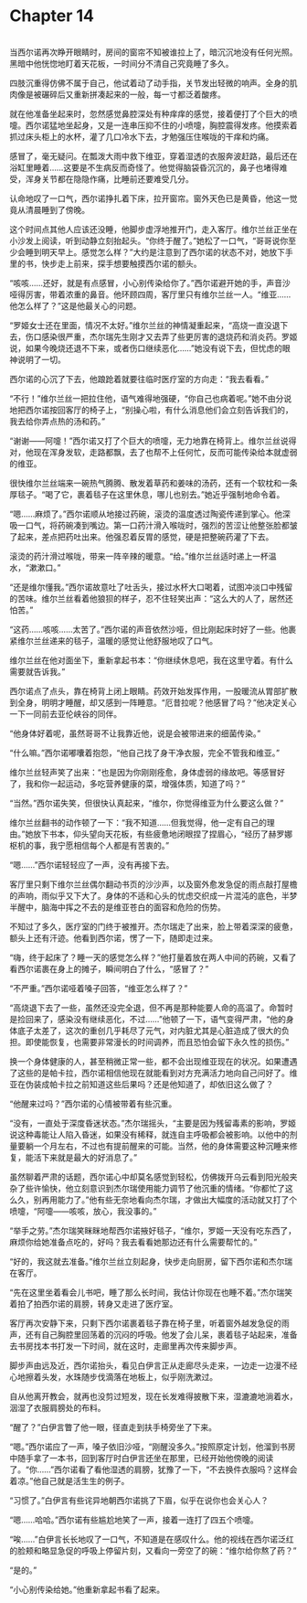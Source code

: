 # Chapter 14

<br>
当西尔诺再次睁开眼睛时，房间的窗帘不知被谁拉上了，暗沉沉地没有任何光照。黑暗中他恍惚地盯着天花板，一时间分不清自己究竟睡了多久。

四肢沉重得仿佛不属于自己，他试着动了动手指，关节发出轻微的响声。全身的肌肉像是被碾碎后又重新拼凑起来的一般，每一寸都泛着酸疼。

就在他准备坐起来时，忽然感觉鼻腔深处有种痒痒的感觉，接着便打了个巨大的喷嚏。西尔诺猛地坐起身，又是一连串压抑不住的小喷嚏，胸腔震得发疼。他摸索着抓过床头柜上的水杯，灌了几口冷水下去，才勉强压住喉咙的干痒和灼痛。

感冒了，毫无疑问。在瓢泼大雨中救下维亚，穿着湿透的衣服奔波赶路，最后还在浴缸里睡着……这要是不生病反而奇怪了。他觉得脑袋昏沉沉的，鼻子也堵得难受，浑身关节都在隐隐作痛，比睡前还要难受几分。

认命地叹了一口气，西尔诺挣扎着下床，拉开窗帘。窗外天色已是黄昏，他这一觉竟从清晨睡到了傍晚。

这个时间点其他人应该还没睡，他脚步虚浮地推开门，走入客厅。维尔兰丝正坐在小沙发上阅读，听到动静立刻抬起头。“你终于醒了。”她松了一口气，“哥哥说你至少会睡到明天早上。感觉怎么样？”大约是注意到了西尔诺的状态不对，她放下手里的书，快步走上前来，探手想要触摸西尔诺的额头。

“咳咳……还好，就是有点感冒，小心别传染给你了。”西尔诺避开她的手，声音沙哑得厉害，带着浓重的鼻音。他环顾四周，客厅里只有维尔兰丝一人。“维亚……他怎么样了？”这是他最关心的问题。

“罗姬女士还在里面，情况不太好。”维尔兰丝的神情凝重起来，“高烧一直没退下去，伤口感染很严重，杰尔瑞先生刚才又去弄了些更厉害的退烧药和消炎药。罗姬说，如果今晚烧还退不下来，或者伤口继续恶化……”她没有说下去，但忧虑的眼神说明了一切。

西尔诺的心沉了下去，他踉跄着就要往临时医疗室的方向走：“我去看看。”

“不行！”维尔兰丝一把拉住他，语气难得地强硬，“你自己也病着呢。”她不由分说地把西尔诺按回客厅的椅子上，“别操心啦，有什么消息他们会立刻告诉我们的，我去给你弄点热的汤和药。”

“谢谢——阿嚏！”西尔诺又打了个巨大的喷嚏，无力地靠在椅背上。维尔兰丝说得对，他现在浑身发软，走路都飘，去了也帮不上任何忙，反而可能传染给本就虚弱的维亚。

很快维尔兰丝端来一碗热气腾腾、散发着草药和姜味的汤药，还有一个软枕和一条厚毯子。“喝了它，裹着毯子在这里休息，哪儿也别去。”她近乎强制地命令着。

“嗯……麻烦了。”西尔诺顺从地接过药碗，滚烫的温度透过陶瓷传递到掌心。他深吸一口气，将药碗凑到嘴边。第一口药汁滑入喉咙时，强烈的苦涩让他整张脸都皱了起来，差点把药吐出来。他强忍着反胃的感觉，硬是把整碗药灌了下去。

滚烫的药汁滑过喉咙，带来一阵辛辣的暖意。“给。”维尔兰丝适时递上一杯温水，“漱漱口。”

“还是维尔懂我。”西尔诺故意吐了吐舌头，接过水杯大口喝着，试图冲淡口中残留的苦味。维尔兰丝看着他狼狈的样子，忍不住轻笑出声：“这么大的人了，居然还怕苦。”

“这药……咳咳……太苦了。”西尔诺的声音依然沙哑，但比刚起床时好了一些。他裹紧维尔兰丝递来的毯子，温暖的感觉让他舒服地叹了口气。

维尔兰丝在他对面坐下，重新拿起书本：“你继续休息吧，我在这里守着。有什么需要就告诉我。”

西尔诺点了点头，靠在椅背上闭上眼睛。药效开始发挥作用，一股暖流从胃部扩散到全身，明明才睡醒，却又感到一阵睡意。“厄昔拉呢？他感冒了吗？”他决定关心一下一同前去亚伦峡谷的同伴。

“他身体好着呢，虽然哥哥不让我靠近他，说是会被带进来的细菌传染。”

“什么嘛。”西尔诺嘟囔着抱怨，“他自己找了身干净衣服，完全不管我和维亚。”

维尔兰丝轻声笑了出来：“也是因为你刚刚痊愈，身体虚弱的缘故吧。等感冒好了，我和你一起运动，多吃营养健康的菜，增强体质，知道了吗？”

“当然。”西尔诺失笑，但很快认真起来，“维尔，你觉得维亚为什么要这么做？”

维尔兰丝翻书的动作顿了一下：“我不知道……但我觉得，他一定有自己的理由。”她放下书本，仰头望向天花板，有些疲惫地闭眼捏了捏眉心，“经历了赫罗娜枢机的事，我宁愿相信每个人都是有苦衷的。”

“嗯……”西尔诺轻轻应了一声，没有再接下去。

客厅里只剩下维尔兰丝偶尔翻动书页的沙沙声，以及窗外愈发急促的雨点敲打屋檐的声响，雨似乎又下大了。身体的不适和心头的忧虑交织成一片混沌的底色，半梦半醒中，脑海中挥之不去的是维亚苍白的面容和危险的伤势。

不知过了多久，医疗室的门终于被推开。杰尔瑞走了出来，脸上带着深深的疲惫，额头上还有汗迹。他看到西尔诺，愣了一下，随即走过来。

“嗨，终于起床了？睡一天的感觉怎么样？”他打量着放在两人中间的药碗，又看了看西尔诺裹在身上的摊子，瞬间明白了什么，“感冒了？”

“不严重。”西尔诺哑着嗓子回答，“维亚怎么样了？”

“高烧退下去了一些，虽然还没完全退，但不再是那种能要人命的高温了。命暂时是捡回来了，感染没有继续恶化，不过……”他顿了一下，语气变得严肃，“他的身体底子太差了，这次的重创几乎耗尽了元气，对内脏尤其是心脏造成了很大的负担。即使能恢复，也需要非常漫长的时间调养，而且恐怕会留下永久性的损伤。”

换一个身体健康的人，甚至稍微正常一些，都不会出现维亚现在的状况。如果遭遇了这些的是帕卡拉，西尔诺相信他现在就能看到对方充满活力地向自己问好了。维亚在伪装成帕卡拉之前知道这些后果吗？还是他知道了，却依旧这么做了？

“他醒来过吗？”西尔诺的心情被带着有些沉重。

“没有，一直处于深度昏迷状态。”杰尔瑞摇头，“主要是因为残留毒素的影响，罗姬说这种毒能让人陷入昏迷，如果没有稀释，就连自主呼吸都会被影响。以他中的剂量要躺一个月左右，不过也有提前醒来的可能。当然，他的身体需要这种沉睡来修复，能活下来就是最大的好消息了。”

虽然聊着严肃的话题，西尔诺心中却莫名感觉到轻松，仿佛拨开乌云看到阳光般夹杂了些许愉快，他立刻意识到杰尔瑞使用能力调节了他沉重的情绪。“你都忙了这么久，别再用能力了。”他有些无奈地看向杰尔瑞，才做出大幅度的活动就又打了个喷嚏，“阿嚏——咳咳，放心，我没事的。”

“举手之劳。”杰尔瑞笑眯眯地帮西尔诺掖好毯子，“维尔，罗姬一天没有吃东西了，麻烦你给她准备点吃的，好吗？我去看看她那边还有什么需要帮忙的。”

“好的，我这就去准备。”维尔兰丝立刻起身，快步走向厨房，留下西尔诺和杰尔瑞在客厅。

“先在这里坐着看会儿书吧，睡了那么长时间，我估计你现在也睡不着。”杰尔瑞笑着拍了拍西尔诺的肩膀，转身又走进了医疗室。

客厅再次安静下来，只剩下西尔诺裹着毯子靠在椅子里，听着窗外越发急促的雨声，还有自己胸腔里回荡着的沉闷的呼吸。他发了会儿呆，裹着毯子站起来，准备去书房找本书打发一下时间，就在这时，走廊里再次传来脚步声。

脚步声由远及近，西尔诺抬头，看见白伊言正从走廊尽头走来，一边走一边漫不经心地擦着头发，水珠随步伐滴落在地板上，似乎刚洗漱过。

自从他离开教会，就再也没剪过短发，现在长发难得披散下来，湿漉漉地淌着水，洇湿了衣服肩膀处的布料。

“醒了？”白伊言瞥了他一眼，径直走到扶手椅旁坐了下来。

“嗯。”西尔诺应了一声，嗓子依旧沙哑，“刚醒没多久。”按照原定计划，他溜到书房中随手拿了一本书，回到客厅时白伊言还坐在那里，已经开始他傍晚的阅读了。“你……”西尔诺看了看他湿透的肩膀，犹豫了一下，“不去换件衣服吗？这样会着凉。”他自己就是活生生的例子。

“习惯了。”白伊言有些诧异地朝西尔诺挑了下眉，似乎在说你也会关心人？

“嗯……哈哈。”西尔诺有些尴尬地笑了一声，接着一连打了四五个喷嚏。

“唉……”白伊言长长地叹了一口气，不知道是在感叹什么。他的视线在西尔诺泛红的脸颊和略显急促的呼吸上停留片刻，又看向一旁空了的碗：“维尔给你熬了药？”

“是的。”

“小心别传染给她。”他重新拿起书看了起来。
